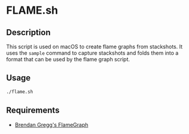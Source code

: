 # FLAME.sh

## Description

This script is used on macOS to create flame graphs from stackshots. It uses the `sample` command to capture stackshots and folds them into a format that can be used by the flame graph script.

## Usage

```bash
./flame.sh
```

## Requirements

- [Brendan Gregg's FlameGraph](https://github.com/brendangregg/FlameGraph)
